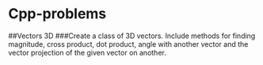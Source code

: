 # Cpp-problems

##Vectors 3D
###Create a class of 3D vectors. Include methods for finding magnitude, cross product, dot product, angle with another
vector and the vector projection of the given vector on another.

